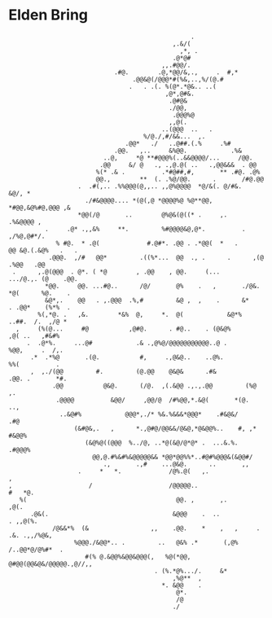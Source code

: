 # Elden Bring

                                                      .                                             
                                                 ,.&/(                                              
                                                   ,*, .                                            
                                                 .@*@#                                              
                                              ,,.#@@/.                                              
                                 .#@.        .@,*@@/&,.,     .  #,*                                 
                                      .@@&@(/@@@*#(%&,..,%/(@.#                                     
                                     .   . .(. %(@*.*@&.. ..(                                       
                                               ,@*,@#&.                                             
                                                .@#@&                                               
                                                ./@@,                                               
                                                 .@@@%@                                             
                                                ,,@(.                                               
                                              ..(@@@  ..   .                                        
                                         %/@./,#/&&...  ,.                                          
                                    .@@*   ./   ..@##.(.%     .%#                                   
                                 .@@.   ,..     &%@@.            .%&                                
                              ..@,     *@ **#@@@%(..&&@@@@/...     /@@.                             
                             .@@     &/ @   ., .,@.@( ..   .,@@&&&  . @@                            
                            %(* .& .          .*#@##,#,       ** .#@. .@%                           
                            @@.,        **  (. .%@/@@.      .       /#@.@@                          
                       .  .#(,.. .%%@@@(@,,.. ,,@%@@@@  *@/&(. @/#&.   &@/, *                       
                         ./#&@@@@.... *(@(,@ *@@@@%@ %@**@@, *#@@,&@%#@,@@@ ,&                      
                       *@@(/@       ..        @%@&(@((* .     ,.         .%&@@@@ ,                  
              .     .@* .,,&%     **.         %#@@@@&@,@*.          .    ,/%@,@#*/.                 
                 % #@.  * .@(             #.@#*. .@@ . .*@@(  *   .      @@ &@.(.&@%   .   .        
               .@@@.  ,/#   @@*         .((%*...  @@  ., .      .      ,(@ .%@@   .@@               
     .      ,.@(@@@  . @*. ( *@        , .@@    , @@.     (...      .../@.,. (@    .@@.             
              *@@.     @@. ...#@..      /@/       @%    .   ,       ./@&.   *@(      %@.    .       
              &@*,.    @@   . ,.@@@  .%,#         &@ ,  ,    .      &*    . .@@*    (%*%  .         
            %(,*@. .   ,&.        *&%  @,     *.  @(            &@*%      ..##.  /.  ,/@ *          
      ,     (%(@...     #@           ,@#@.      . #@..    . (@&@%          ,@( ..   ,#&#%           
         .  .@*%.     ...@#            .& .,@%@/@@@@@@@@@@@..@ .          %@@,     .  /,.           
          .*  .*%@       .(@.           #,     .,@&@..    ..@%.          %%(          .             
          ,  ,./(@@         #.         (@.@@    @&@&      .#&          .@@. .       *#.             
                .@@           @&@.      (/@.  ,(.&@@ .,.,.@@         (%@           ,.               
                 .@@@@          &@@/     ,@@/@  /#%@@,*.&@(       *(@.           ..,                
                  ..&@#%            @@@*,./* %&.%&&&*@@@*    .#&@&/            .#@                  
                      (&#@&,.   ,      *.,@#@/@@&&/@&@,*@&@@%..    #, ,*   #&@@%                    
                         (&@%@((@@@  %../@, ..*@(&@/@*@* .  ...&.%.    .#@@@%                       
                           @@,@.#%&#%&@@@@@&& *@@*@@%%*..#@#%@@@&(&@@#/                             
                              .,       .,#    ...@&@.      ..       ,,                              
                       .     *   *.             /@%.@(   ,.                 ,                       
    ,                     /                     /@@@@@..                                    #   *@. 
       %(                                         @@. ,       ,.                           ,@(.     
          .@&(.                                  &@@@    .  ..                     . ,,@(%.         
                /@&&*%  (&                 ,,    .@@.    *    ,   ,     . .&. .,,/%@&,              
                      %@@@./&@@*.. .         ..   @&% .*       (,@% /..@@*@/@%#*  .                 
                         #(% @.&@@%&@@&@@@(,   %@(*@@,  @#@@(@@&@&/@@@@@.,@//,,                     
                                            . (%.*@%.../.     &*                                    
                                                 ,%@**  ,                                           
                                              *. &@@    .                                           
                                                  @*.                                               
                                                  /@                                                
                                                 ./                                                 